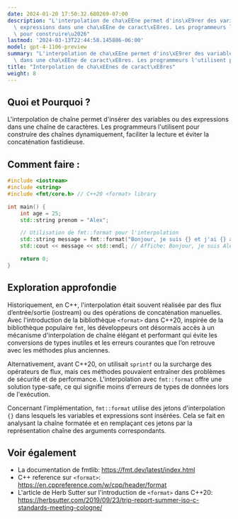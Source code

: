 ```yaml
---
date: 2024-01-20 17:50:32.680269-07:00
description: "L'interpolation de cha\xEEne permet d'ins\xE9rer des variables ou des\
  \ expressions dans une cha\xEEne de caract\xE8res. Les programmeurs l'utilisent\
  \ pour construire\u2026"
lastmod: '2024-03-13T22:44:58.145886-06:00'
model: gpt-4-1106-preview
summary: "L'interpolation de cha\xEEne permet d'ins\xE9rer des variables ou des expressions\
  \ dans une cha\xEEne de caract\xE8res. Les programmeurs l'utilisent pour construire\u2026"
title: "Interpolation de cha\xEEnes de caract\xE8res"
weight: 8
---
```


## Quoi et Pourquoi ?
L'interpolation de chaîne permet d'insérer des variables ou des expressions dans une chaîne de caractères. Les programmeurs l'utilisent pour construire des chaînes dynamiquement, faciliter la lecture et éviter la concaténation fastidieuse.

## Comment faire :
```C++
#include <iostream>
#include <string>
#include <fmt/core.h> // C++20 <format> library

int main() {
    int age = 25;
    std::string prenom = "Alex";

    // Utilisation de fmt::format pour l'interpolation
    std::string message = fmt::format("Bonjour, je suis {} et j'ai {} ans.", prenom, age);
    std::cout << message << std::endl; // Affiche: Bonjour, je suis Alex et j'ai 25 ans.

    return 0;
}
```

## Exploration approfondie
Historiquement, en C++, l'interpolation était souvent réalisée par des flux d’entrée/sortie (iostream) ou des opérations de concaténation manuelles. Avec l'introduction de la bibliothèque `<format>` dans C++20, inspirée de la bibliothèque populaire `fmt`, les développeurs ont désormais accès à un mécanisme d'interpolation de chaîne élégant et performant qui évite les conversions de types inutiles et les erreurs courantes que l’on retrouve avec les méthodes plus anciennes.

Alternativement, avant C++20, on utilisait `sprintf` ou la surcharge des opérateurs de flux, mais ces méthodes pouvaient entraîner des problèmes de sécurité et de performance. L'interpolation avec `fmt::format` offre une solution type-safe, ce qui signifie moins d'erreurs de types de données lors de l'exécution.

Concernant l'implémentation, `fmt::format` utilise des jetons d'interpolation `{}` dans lesquels les variables et expressions sont insérées. Cela se fait en analysant la chaîne formatée et en remplaçant ces jetons par la représentation chaîne des arguments correspondants.

## Voir également
- La documentation de fmtlib: https://fmt.dev/latest/index.html
- C++ reference sur `<format>`: https://en.cppreference.com/w/cpp/header/format
- L'article de Herb Sutter sur l'introduction de `<format>` dans C++20: https://herbsutter.com/2019/09/23/trip-report-summer-iso-c-standards-meeting-cologne/
